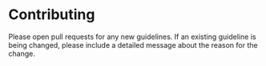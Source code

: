 # Contributing

Please open pull requests for any new guidelines. If an existing guideline is being changed, please include a detailed message about the reason for the change.
